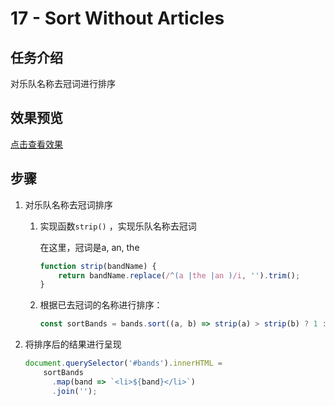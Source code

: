 # 17 - Sort Without Articles  

## 任务介绍

对乐队名称去冠词进行排序

## 效果预览

[点击查看效果](https://miraclezys.github.io/JavaScript30/17%20-%20Sort%20Without%20Articles/index-ME.html)

## 步骤

1. 对乐队名称去冠词排序

   1. 实现函数`strip()` ，实现乐队名称去冠词

      在这里，冠词是a, an, the

      ```javascript
      function strip(bandName) {
          return bandName.replace(/^(a |the |an )/i, '').trim();
      }
      ```

   2. 根据已去冠词的名称进行排序：

      ```javascript
      const sortBands = bands.sort((a, b) => strip(a) > strip(b) ? 1 : -1);
      ```

2. 将排序后的结果进行呈现

   ```javascript
   document.querySelector('#bands').innerHTML = 
       sortBands
         .map(band => `<li>${band}</li>`)
         .join('');
   ```

   ​

   ​

   ​

   ​

